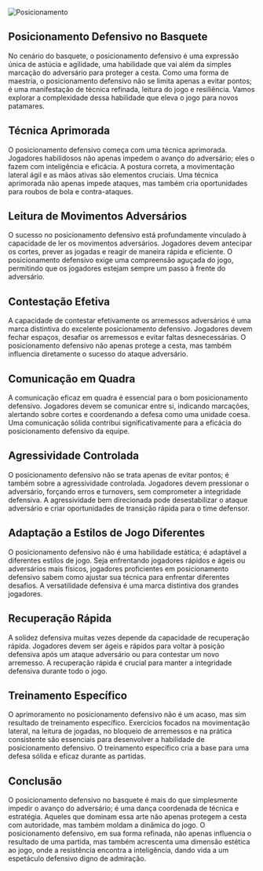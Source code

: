 ![Posicionamento](https://www.esportelandia.com.br/wp-content/uploads/2019/10/kawhi-leonard-lebron-james.jpg)

## Posicionamento Defensivo no Basquete
No cenário do basquete, o posicionamento defensivo é uma expressão única de astúcia e agilidade, uma habilidade que vai além da simples marcação do adversário para proteger a cesta. Como uma forma de maestria, o posicionamento defensivo não se limita apenas a evitar pontos; é uma manifestação de técnica refinada, leitura do jogo e resiliência. Vamos explorar a complexidade dessa habilidade que eleva o jogo para novos patamares.
## Técnica Aprimorada
O posicionamento defensivo começa com uma técnica aprimorada. Jogadores habilidosos não apenas impedem o avanço do adversário; eles o fazem com inteligência e eficácia. A postura correta, a movimentação lateral ágil e as mãos ativas são elementos cruciais. Uma técnica aprimorada não apenas impede ataques, mas também cria oportunidades para roubos de bola e contra-ataques.
## Leitura de Movimentos Adversários
O sucesso no posicionamento defensivo está profundamente vinculado à capacidade de ler os movimentos adversários. Jogadores devem antecipar os cortes, prever as jogadas e reagir de maneira rápida e eficiente. O posicionamento defensivo exige uma compreensão aguçada do jogo, permitindo que os jogadores estejam sempre um passo à frente do adversário.
## Contestação Efetiva
A capacidade de contestar efetivamente os arremessos adversários é uma marca distintiva do excelente posicionamento defensivo. Jogadores devem fechar espaços, desafiar os arremessos e evitar faltas desnecessárias. O posicionamento defensivo não apenas protege a cesta, mas também influencia diretamente o sucesso do ataque adversário.
## Comunicação em Quadra
A comunicação eficaz em quadra é essencial para o bom posicionamento defensivo. Jogadores devem se comunicar entre si, indicando marcações, alertando sobre cortes e coordenando a defesa como uma unidade coesa. Uma comunicação sólida contribui significativamente para a eficácia do posicionamento defensivo da equipe.
## Agressividade Controlada
O posicionamento defensivo não se trata apenas de evitar pontos; é também sobre a agressividade controlada. Jogadores devem pressionar o adversário, forçando erros e turnovers, sem comprometer a integridade defensiva. A agressividade bem direcionada pode desestabilizar o ataque adversário e criar oportunidades de transição rápida para o time defensor.
## Adaptação a Estilos de Jogo Diferentes
O posicionamento defensivo não é uma habilidade estática; é adaptável a diferentes estilos de jogo. Seja enfrentando jogadores rápidos e ágeis ou adversários mais físicos, jogadores proficientes em posicionamento defensivo sabem como ajustar sua técnica para enfrentar diferentes desafios. A versatilidade defensiva é uma marca distintiva dos grandes jogadores.
## Recuperação Rápida
A solidez defensiva muitas vezes depende da capacidade de recuperação rápida. Jogadores devem ser ágeis e rápidos para voltar à posição defensiva após um ataque adversário ou para contestar um novo arremesso. A recuperação rápida é crucial para manter a integridade defensiva durante todo o jogo.
## Treinamento Específico
O aprimoramento no posicionamento defensivo não é um acaso, mas sim resultado de treinamento específico. Exercícios focados na movimentação lateral, na leitura de jogadas, no bloqueio de arremessos e na prática consistente são essenciais para desenvolver a habilidade de posicionamento defensivo. O treinamento específico cria a base para uma defesa sólida e eficaz durante as partidas.
## Conclusão
O posicionamento defensivo no basquete é mais do que simplesmente impedir o avanço do adversário; é uma dança coordenada de técnica e estratégia. Aqueles que dominam essa arte não apenas protegem a cesta com autoridade, mas também moldam a dinâmica do jogo. O posicionamento defensivo, em sua forma refinada, não apenas influencia o resultado de uma partida, mas também acrescenta uma dimensão estética ao jogo, onde a resistência encontra a inteligência, dando vida a um espetáculo defensivo digno de admiração.